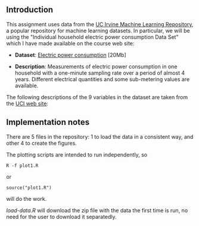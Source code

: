 ## Introduction

This assignment uses data from
the <a href="http://archive.ics.uci.edu/ml/">UC Irvine Machine
Learning Repository</a>, a popular repository for machine learning
datasets. In particular, we will be using the "Individual household
electric power consumption Data Set" which I have made available on
the course web site:


* <b>Dataset</b>: <a href="https://d396qusza40orc.cloudfront.net/exdata%2Fdata%2Fhousehold_power_consumption.zip">Electric power consumption</a> [20Mb]

* <b>Description</b>: Measurements of electric power consumption in
one household with a one-minute sampling rate over a period of almost
4 years. Different electrical quantities and some sub-metering values
are available.


The following descriptions of the 9 variables in the dataset are taken
from
the <a href="https://archive.ics.uci.edu/ml/datasets/Individual+household+electric+power+consumption">UCI
web site</a>:

## Implementation notes

There are 5 files in the repository: 1 to load the data in a consistent
way, and other 4 to create the figures.

The plotting scripts are intended to run independently, so

```
R -f plot1.R
```

or

```
source("plot1.R")
```

will do the work.

*load-data.R* will download the zip file with the data the first time is
run, no need for the user to download it separatedly.

